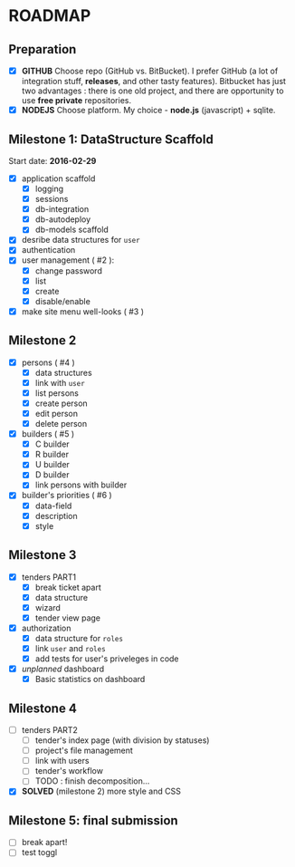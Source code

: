 # ROADMAP

## Preparation

* [x] **GITHUB** Choose repo (GitHub vs. BitBucket). I prefer GitHub (a lot of integration stuff, **releases**, and other tasty features). Bitbucket has just two advantages : there is one old project, and there are opportunity to use **free private** repositories.
* [x] **NODEJS** Choose platform. My choice - **node.js** (javascript) + sqlite.

## Milestone 1: DataStructure Scaffold

Start date: **2016-02-29**

* [x] application scaffold
    * [x] logging
    * [x] sessions
    * [x] db-integration
    * [x] db-autodeploy
    * [x] db-models scaffold
* [x] desribe data structures for `user`
* [x] authentication
* [x] user management ( #2 ):
    * [x] change password
    * [x] list
    * [x] create
    * [x] disable/enable
* [x] make site menu well-looks ( #3 )

## Milestone 2

* [x] persons ( #4 )
    * [x] data structures
    * [x] link with `user`
    * [x] list persons
    * [x] create person
    * [x] edit person
    * [x] delete person
* [x] builders ( #5 )
    * [x] C builder
    * [x] R builder
    * [x] U builder
    * [x] D builder
    * [x] link persons with builder
* [x] builder's priorities ( #6 )
    * [x] data-field
    * [x] description
    * [x] style

## Milestone 3

* [x] tenders PART1
    * [x] break ticket apart
    * [x] data structure
    * [x] wizard
    * [x] tender view page
* [x] authorization
    * [x] data structure for `roles`
    * [x] link `user` and `roles`
    * [x] add tests for user's priveleges in code
* [x] *unplanned* dashboard
    * [x] Basic statistics on dashboard

## Milestone 4

* [ ] tenders PART2
    * [ ] tender's index page (with division by statuses)
    * [ ] project's file management
    * [ ] link with users
    * [ ] tender's workflow
    * [ ] TODO : finish decomposition...
* [x] **SOLVED** (milestone 2) more style and CSS

## Milestone 5: final submission

* [ ] break apart!
* [ ] test toggl

